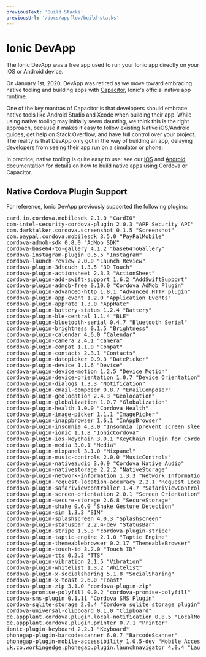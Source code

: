 ```yaml
---
previousText: 'Build Stacks'
previousUrl: '/docs/appflow/build-stacks'
---
```


# Ionic DevApp

The Ionic DevApp was a free app used to run your Ionic app directly on your iOS or Android device.

On January 1st, 2020, DevApp was retired as we move toward embracing native tooling and building apps with [Capacitor](http://capacitor.ionicframework.com/), Ionic's official native app runtime.

One of the key mantras of Capacitor is that developers should embrace native tools like Android Studio and Xcode when building their app. While using native tooling may initially seem daunting, we think this is the right approach, because it makes it easy to follow existing Native iOS/Android guides, get help on Stack Overflow, and have full control over your project. The reality is that DevApp only got in the way of building an app, delaying developers from seeing their app run on a simulator or phone.

In practice, native tooling is quite easy to use: see our [iOS](/docs/developing/ios) and [Android](/docs/developing/android) documentation for details on how to build native apps using Cordova or Capacitor.

## Native Cordova Plugin Support

For reference, Ionic DevApp previously supported the following plugins:

<pre>card.io.cordova.mobilesdk 2.1.0 "CardIO"
com-intel-security-cordova-plugin 2.0.3 "APP Security API"
com.darktalker.cordova.screenshot 0.1.5 "Screenshot"
com.paypal.cordova.mobilesdk 3.5.0 "PayPalMobile"
cordova-admob-sdk 0.8.0 "AdMob SDK"
cordova-base64-to-gallery 4.1.2 "base64ToGallery"
cordova-instagram-plugin 0.5.5 "Instagram"
cordova-launch-review 2.0.0 "Launch Review"
cordova-plugin-3dtouch 1.3.5 "3D Touch"
cordova-plugin-actionsheet 2.3.3 "ActionSheet"
cordova-plugin-add-swift-support 1.6.2 "AddSwiftSupport"
cordova-plugin-admob-free 0.10.0 "Cordova AdMob Plugin"
cordova-plugin-advanced-http 1.8.1 "Advanced HTTP plugin"
cordova-plugin-app-event 1.2.0 "Application Events"
cordova-plugin-apprate 1.3.0 "AppRate"
cordova-plugin-battery-status 1.2.4 "Battery"
cordova-plugin-ble-central 1.1.4 "BLE"
cordova-plugin-bluetooth-serial 0.4.7 "Bluetooth Serial"
cordova-plugin-brightness 0.1.5 "Brightness"
cordova-plugin-calendar 4.6.0 "Calendar"
cordova-plugin-camera 2.4.1 "Camera"
cordova-plugin-compat 1.1.0 "Compat"
cordova-plugin-contacts 2.3.1 "Contacts"
cordova-plugin-datepicker 0.9.3 "DatePicker"
cordova-plugin-device 1.1.6 "Device"
cordova-plugin-device-motion 1.2.5 "Device Motion"
cordova-plugin-device-orientation 1.0.7 "Device Orientation"
cordova-plugin-dialogs 1.3.3 "Notification"
cordova-plugin-email-composer 0.8.7 "EmailComposer"
cordova-plugin-geolocation 2.4.3 "Geolocation"
cordova-plugin-globalization 1.0.7 "Globalization"
cordova-plugin-health 1.0.0 "Cordova Health"
cordova-plugin-image-picker 1.1.1 "ImagePicker"
cordova-plugin-inappbrowser 1.6.1 "InAppBrowser"
cordova-plugin-insomnia 4.3.0 "Insomnia (prevent screen sleep)"
cordova-plugin-ionic 1.1.8 "IonicCordova"
cordova-plugin-ios-keychain 3.0.1 "KeyChain Plugin for Cordova iOS"
cordova-plugin-media 3.0.1 "Media"
cordova-plugin-mixpanel 3.1.0 "Mixpanel"
cordova-plugin-music-controls 2.0.0 "MusicControls"
cordova-plugin-nativeaudio 3.0.9 "Cordova Native Audio"
cordova-plugin-nativestorage 2.2.2 "NativeStorage"
cordova-plugin-network-information 1.3.3 "Network Information"
cordova-plugin-request-location-accuracy 2.2.1 "Request Location Accuracy"
cordova-plugin-safariviewcontroller 1.4.7 "SafariViewController"
cordova-plugin-screen-orientation 2.0.1 "Screen Orientation"
cordova-plugin-secure-storage 2.6.8 "SecureStorage"
cordova-plugin-shake 0.6.0 "Shake Gesture Detection"
cordova-plugin-sim 1.3.3 "SIM"
cordova-plugin-splashscreen 4.0.3 "Splashscreen"
cordova-plugin-statusbar 2.2.4-dev "StatusBar"
cordova-plugin-stripe 1.5.3 "cordova-plugin-stripe"
cordova-plugin-taptic-engine 2.1.0 "Taptic Engine"
cordova-plugin-themeablebrowser 0.2.17 "ThemeableBrowser"
cordova-plugin-touch-id 3.2.0 "Touch ID"
cordova-plugin-tts 0.2.3 "TTS"
cordova-plugin-vibration 2.1.5 "Vibration"
cordova-plugin-whitelist 1.3.2 "Whitelist"
cordova-plugin-x-socialsharing 5.1.8 "SocialSharing"
cordova-plugin-x-toast 2.6.0 "Toast"
cordova-plugin-zip 3.1.0 "cordova-plugin-zip"
cordova-promise-polyfill 0.0.2 "cordova-promise-polyfill"
cordova-sms-plugin 0.1.11 "Cordova SMS Plugin"
cordova-sqlite-storage 2.0.4 "Cordova sqlite storage plugin"
cordova-universal-clipboard 0.1.0 "Clipboard"
de.appplant.cordova.plugin.local-notification 0.8.5 "LocalNotification"
de.appplant.cordova.plugin.printer 0.7.1 "Printer"
ionic-plugin-keyboard 2.2.1 "Keyboard"
phonegap-plugin-barcodescanner 6.0.7 "BarcodeScanner"
phonegap-plugin-mobile-accessibility 1.0.5-dev "Mobile Accessibility"
uk.co.workingedge.phonegap.plugin.launchnavigator 4.0.4 "Launch Navigator"
</pre>